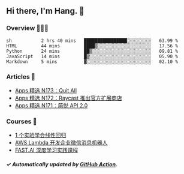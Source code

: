 ## Hi there, I'm Hang. 👋

### Overview 👨🏻‍💻

<!--START_SECTION:waka-->
```text
sh           2 hrs 40 mins   ████████████████░░░░░░░░░   63.99 % 
HTML         44 mins         ████▒░░░░░░░░░░░░░░░░░░░░   17.56 % 
Python       24 mins         ██▒░░░░░░░░░░░░░░░░░░░░░░   09.81 % 
JavaScript   14 mins         █▒░░░░░░░░░░░░░░░░░░░░░░░   05.90 % 
Markdown     5 mins          ▓░░░░░░░░░░░░░░░░░░░░░░░░   02.10 % 
```
<!--END_SECTION:waka-->

### Articles 📝

<!-- BLOG:START -->
- [Apps 精选 N173：Quit All](http://huhuhang.com/post/product-hunt/product-hunt-n173?from=github)
- [Apps 精选 N172：Raycast 推出官方扩展商店](http://huhuhang.com/post/product-hunt/product-hunt-n172?from=github)
- [Apps 精选 N171：简悦 API 2.0](http://huhuhang.com/post/product-hunt/product-hunt-n171?from=github)<!-- BLOG:END -->

### Courses 🔗

<!-- SYL:START -->
- [1 个实验学会线性回归](https://lanqiao.cn/courses/4855)
- [AWS Lambda 开发企业微信消息机器人](https://lanqiao.cn/courses/2868)
- [FAST.AI 深度学习实践课程](https://lanqiao.cn/courses/1445)
<!-- SYL:END -->

##### ✓ Automatically updated by [GitHub Action](https://github.com/huhuhang/huhuhang/actions).
